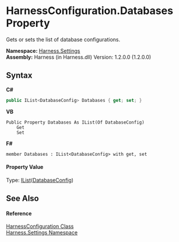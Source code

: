# HarnessConfiguration.Databases Property 
 

Gets or sets the list of database configurations.

**Namespace:**&nbsp;<a href="71b20054-d355-35ae-710d-5484ba2d4fce">Harness.Settings</a><br />**Assembly:**&nbsp;Harness (in Harness.dll) Version: 1.2.0.0 (1.2.0.0)

## Syntax

**C#**<br />
``` C#
public IList<DatabaseConfig> Databases { get; set; }
```

**VB**<br />
``` VB
Public Property Databases As IList(Of DatabaseConfig)
	Get
	Set
```

**F#**<br />
``` F#
member Databases : IList<DatabaseConfig> with get, set

```


#### Property Value
Type: <a href="http://msdn2.microsoft.com/en-us/library/5y536ey6" target="_blank">IList</a>(<a href="0251111e-ac33-57ce-023b-5c8f48c2bae0">DatabaseConfig</a>)

## See Also


#### Reference
<a href="aea1a0da-0211-3e8d-e69f-7300dd07906e">HarnessConfiguration Class</a><br /><a href="71b20054-d355-35ae-710d-5484ba2d4fce">Harness.Settings Namespace</a><br />